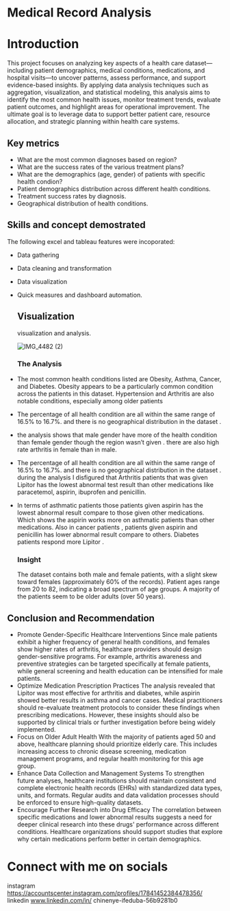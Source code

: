 # Medical Record  Analysis

# Introduction

This project focuses on analyzing key aspects of a health care dataset—including patient demographics, medical conditions, medications, and hospital visits—to uncover patterns, assess performance, and support evidence-based insights.
By applying data analysis techniques such as aggregation, visualization, and statistical modeling, this analysis aims to identify the most common health issues, monitor treatment trends, evaluate patient outcomes, and highlight areas for operational improvement. The ultimate goal is to leverage data to support better patient care, resource allocation, and strategic planning within health care systems.


## Key metrics
- What are the most common diagnoses based on region?
-  What are the success rates of the various treatment plans?
-  What are the demographics (age, gender) of patients with specific health condion?
-   Patient demographics distribution across different health conditions.
- Treatment success rates by diagnosis.
- Geographical distribution of health conditions.
  



## Skills  and concept demostrated
The following excel and tableau features were incoporated:
- Data gathering
- Data cleaning and transformation
- Data visualization
- Quick measures and dashboard automation.

  ## Visualization
  visualization and analysis.

  ![IMG_4482 (2)](https://github.com/user-attachments/assets/db593d9b-fb6d-4ebf-b524-a743433559e5)

  ### The Analysis
 - The most common health conditions listed are Obesity, Asthma, Cancer, and Diabetes. Obesity appears to be a particularly common condition across the patients in this dataset.
Hypertension and Arthritis are also notable conditions, especially among older patients
 
- The percentage of all health condition are all within the same range of 16.5% to 16.7%. and there is no geographical distribution in the dataset .
- the analysis  shows that male gender have more of the health condition than female gender  though the region wasn’t given . there are also high rate  arthritis in female than in male.
- The percentage of all health condition are all within the same range of 16.5% to 16.7%. and there is no geographical distribution in the dataset . during the analysis I disfigured that Arthritis patients that was given Lipitor has the lowest abnormal test result  than other medications like paracetemol, aspirin, ibuprofen and penicillin.
- In terms of asthmatic patients those patients given aspirin has the lowest abnormal result compare to those given other medications. Which shows the aspirin works more on asthmatic patients than other medications.  Also in cancer patients , patients given aspirin and penicillin has lower abnormal result compare to others. Diabetes patients respond more Lipitor .

  ### Insight
   The dataset contains both male and female patients, with a slight skew toward females (approximately 60% of the records).
Patient ages range from 20 to 82, indicating a broad spectrum of age groups. A majority of the patients seem to be older adults (over 50 years).

## Conclusion and Recommendation
- Promote Gender-Specific Healthcare Interventions
Since male patients exhibit a higher frequency of general health conditions, and females show higher rates of arthritis, healthcare providers should design gender-sensitive programs. For example, arthritis awareness and preventive strategies can be targeted specifically at female patients, while general screening and health education can be intensified for male patients.
- Optimize Medication Prescription Practices
The analysis revealed that Lipitor was most effective for arthritis and diabetes, while aspirin showed better results in asthma and cancer cases. Medical practitioners should re-evaluate treatment protocols to consider these findings when prescribing medications. However, these insights should also be supported by clinical trials or further investigation before being widely implemented.
- Focus on Older Adult Health
With the majority of patients aged 50 and above, healthcare planning should prioritize elderly care. This includes increasing access to chronic disease screening, medication management programs, and regular health monitoring for this age group.
- Enhance Data Collection and Management Systems
To strengthen future analyses, healthcare institutions should maintain consistent and complete electronic health records (EHRs) with standardized data types, units, and formats. Regular audits and data validation processes should be enforced to ensure high-quality datasets.
- Encourage Further Research into Drug Efficacy
The correlation between specific medications and lower abnormal results suggests a need for deeper clinical research into these drugs' performance across different conditions. Healthcare organizations should support studies that explore why certain medications perform better in certain demographics.

# Connect with me on socials
instagram https://accountscenter.instagram.com/profiles/17841452384478356/
linkedin www.linkedin.com/in/
chinenye-ifeduba-56b9281b0










  







